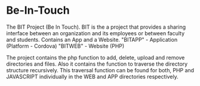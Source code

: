 # Be-In-Touch
The BIT Project (Be In Touch). BIT is the a project that provides a sharing interface between an organization and its employees or between faculty and students. Contains an App and a Website.
"BITAPP" - Application (Platform - Cordova)
"BITWEB" - Website (PHP)

The project contains the php function to add, delete, upload and remove directories and files. Also it contains the function to traverse the directory structure recursively. This traversal function can be found for both, PHP and JAVASCRIPT individually in the WEB and APP directories respectively.
